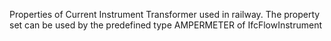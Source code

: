 Properties of Current Instrument Transformer used in railway. The property set can be used by the predefined type AMPERMETER of IfcFlowInstrument
